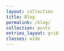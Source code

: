 ```yaml
---
layout: collection
title: Blog
permalink: /blog/
collection: posts
entries_layout: grid
classes: wide
---
```

